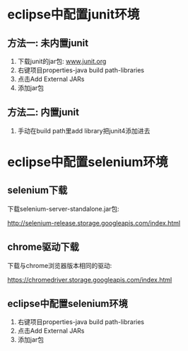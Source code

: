 # eclipse中配置junit环境

## 方法一: 未内置junit
1. 下载junit的jar包: www.junit.org
2. 右键项目properties-java build path-libraries
1. 点击Add External JARs
2. 添加jar包

## 方法二: 内置junit
1. 手动在build path里add library把junit4添加进去

# eclipse中配置selenium环境

## selenium下载

下载selenium-server-standalone.jar包: 

http://selenium-release.storage.googleapis.com/index.html

## chrome驱动下载

下载与chrome浏览器版本相同的驱动: 

https://chromedriver.storage.googleapis.com/index.html

## eclipse中配置selenium环境

1. 右键项目properties-java build path-libraries
2. 点击Add External JARs
3. 添加jar包
